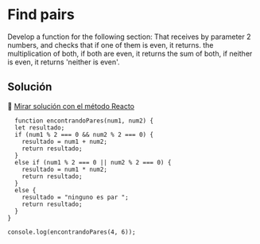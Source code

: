 # Find pairs

Develop a function for the following section:
That receives by parameter 2 numbers, and checks that if one of them is even, it returns. the multiplication of both, if both are even, it returns the sum of both, if neither is even, it returns 'neither is even'.

## Solución

🔗 [ Mirar solución con el método Reacto ](../js/07-find-pairs.js)

```
  function encontrandoPares(num1, num2) {
  let resultado;
  if (num1 % 2 === 0 && num2 % 2 === 0) {
    resultado = num1 + num2;
    return resultado;
  }
  else if (num1 % 2 === 0 || num2 % 2 === 0) {
    resultado = num1 * num2;
    return resultado;
  }
  else {
    resultado = "ninguno es par ";
    return resultado;
  }
}

console.log(encontrandoPares(4, 6));
```
